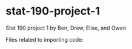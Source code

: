 # stat-190-project-1
Stat 190 project 1 by Ben, Drew, Elise, and Owen

Files related to importing code:
